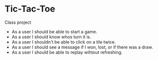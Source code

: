 # Tic-Tac-Toe
Class project


* As a user I should be able to start a game.
* As a user I should know whos turn it is.
* As a user I shouldn't be able to click on a tile twice.
* As a user I should see a message if I won, lost, or if there was a draw.
* As a user I should be able to replay wihtout refreshing.
